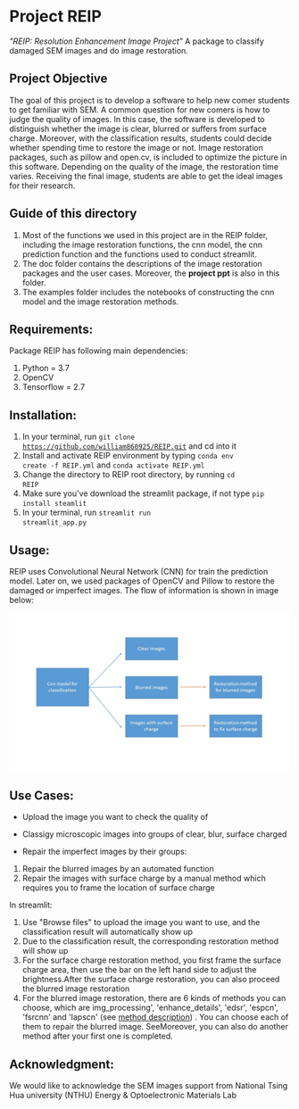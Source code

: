 # Project REIP

 _"REIP: Resolution Enhancement Image Project"_
 A package to classify damaged SEM images and do image restoration.
 
## Project Objective

The goal of this project is to develop a software to help new comer students to get familiar with SEM. A common question for new comers is how to judge the quality of images. In this case, the software is developed to distinguish whether the image is clear, blurred or suffers from surface charge. Moreover, with the classification results, students could decide whether spending time to restore the image or not. Image restoration packages, such as pillow and open.cv, is included to optimize the picture in this software. Depending on the quality of the image, the restoration time varies. Receiving the final image, students are able to get the ideal images for their research.

## Guide of this directory
1. Most of the functions we used in this project are in the REIP folder, including the image restoration functions, the cnn model, the cnn prediction function and the functions used to conduct streamlit.
2. The doc folder contains the descriptions of the image restoration packages and the user cases. Moreover, the **project ppt** is also in this folder.
3. The examples folder includes the notebooks of constructing the cnn model and the image restoration methods.

## Requirements:
Package REIP has following main dependencies:
1. Python = 3.7
2. OpenCV
3. Tensorflow = 2.7

## Installation:
1. In your terminal, run <code>git clone https://github.com/william860925/REIP.git</code> and cd into it
2. Install and activate REIP environment by typing <code>conda env create -f REIP.yml</code> and <code>conda activate REIP.yml</code>
3. Change the directory to REIP root directory, by running <code>cd REIP</code> 
4. Make sure you've download the streamlit package, if not type <code>pip install steamlit</code>
5. In your terminal, run <code>streamlit run streamlit_app.py</code>


## Usage:

REIP uses Convolutional Neural Network (CNN) for train the prediction model. Later on, we used packages of OpenCV and Pillow to restore the damaged or imperfect images. The flow of information is shown in image below:
<p align="center"><img src="doc/images/workflow.jpg" width=700 alt="information flow of how the package works"/></p>


## Use Cases:
* Upload the image you want to check the quality of

* Classigy microscopic images into groups of clear, blur, surface charged

* Repair the imperfect images by their groups:
1. Repair the blurred images by an automated function
2. Repair the images with surface charge by a manual method which requires you to frame the location of surface charge


In streamlit:
1. Use "Browse files" to upload the image you want to use, and the classification result will automatically show up
2. Due to the classification result, the corresponding restoration method will show up
3. For the surface charge restoration method, you first frame the surface charge area, then use the bar on the left hand side to adjust the brightness.After the surface charge restoration, you can also proceed the blurred image restoration
4. For the blurred image restoration, there are 6 kinds of methods you can choose, which are img_processing', 'enhance_details', 'edsr', 'espcn', 'fsrcnn' and 'lapscn' (see <a href=https://github.com/william860925/REIP/blob/main/doc/method_description.ipynb>method description</a>) . You can choose each of them to repair the blurred image. SeeMoreover, you can also do another method after your first one is completed.


## Acknowledgment:
We would like to acknowledge the SEM images support from National Tsing Hua university (NTHU) Energy & Optoelectronic Materials Lab
